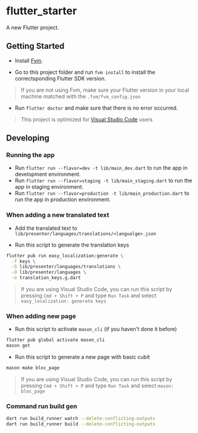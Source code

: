 # flutter_starter

A new Flutter project.

## Getting Started

- Install [Fvm](https://fvm.app/docs/getting_started/installation).

- Go to this project folder and run `fvm install` to install the correctsponding Flutter SDK version.

> If you are not using Fvm, make sure your Flutter version in your local machine matched with the `.fvm/fvm_config.json`

- Run `flutter doctor` and make sure that there is no error occurred.

> This project is optimized for [Visual Studio Code](https://code.visualstudio.com/) users

## Developing

### Running the app

- Run `flutter run --flavor=dev -t lib/main_dev.dart` to run the app in development environment.
- Run `flutter run --flavor=staging -t lib/main_staging.dart` to run the app in staging environment.
- Run `flutter run --flavor=production -t lib/main_production.dart` to run the app in production environment.

### When adding a new translated text

- Add the translated text to `lib/presenter/languages/translations/<langualge>.json`

- Run this script to generate the translation keys

```bash
flutter pub run easy_localization:generate \
  -f keys \
  -S lib/presenter/languages/translations \
  -O lib/presenter/languages \
  -o translation_keys.g.dart
```

> If you are using Visual Studio Code, you can run this script by pressing `Cmd + Shift + P` and type `Run Task` and select `easy_localization: generate keys`

### When adding new page

- Run this script to activate `mason_cli` (if you haven't done it before)

```bash
flutter pub global activate mason_cli
mason get
```

- Run this script to generate a new page with basic cubit

```bash
mason make bloc_page
```

> If you are using Visual Studio Code, you can run this script by pressing `Cmd + Shift + P` and type `Run Task` and select `mason: bloc_page`


### Command run build gen
```bash
dart run build_runner watch --delete-conflicting-outputs
dart run build_runner build --delete-conflicting-outputs
```